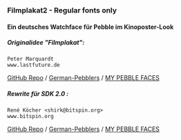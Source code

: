 ### Filmplakat2 - Regular fonts only
#### Ein deutsches Watchface für Pebble im Kinoposter-Look

##### Originalidee "Filmplakat": 

    Peter Marquardt   
    www.lastfuture.de   

[GitHub Repo](https://github.com/lastfuture/Pebble-Watchface---Filmplakat) / 
[German-Pebblers](http://www.german-pebblers.de/viewtopic.php?f=3&t=320) / 
[MY PEBBLE FACES](http://www.mypebblefaces.com/apps/1446/1484/)

##### Rewrite für SDK 2.0      :

    René Köcher <shirk@bitspin.org>
    www.bitspin.org

[GitHub Repo](https://github.com/Shirk/Pebble-Filmplakat2) / 
[German-Pebblers](http://www.german-pebblers.de/viewtopic.php?f=3&t=704) / 
[MY PEBBLE FACES](http://www.mypebblefaces.com/apps/13794/8205/8956/)

